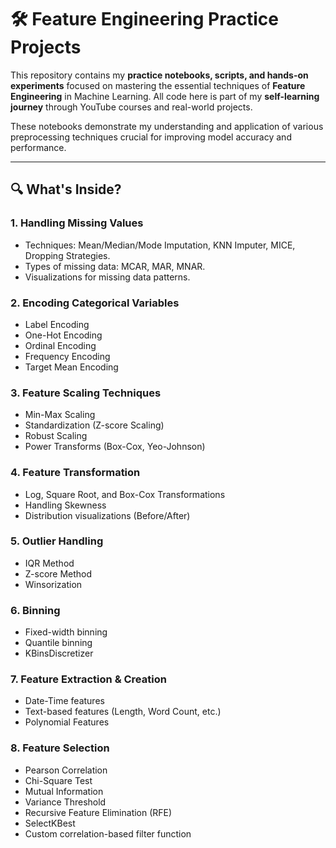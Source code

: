 # 🛠️ Feature Engineering Practice Projects

This repository contains my **practice notebooks, scripts, and hands-on experiments** focused on mastering the essential techniques of **Feature Engineering** in Machine Learning. All code here is part of my **self-learning journey** through YouTube courses and real-world projects.

These notebooks demonstrate my understanding and application of various preprocessing techniques crucial for improving model accuracy and performance.

---

## 🔍 What's Inside?

### 1. **Handling Missing Values**
- Techniques: Mean/Median/Mode Imputation, KNN Imputer, MICE, Dropping Strategies.
- Types of missing data: MCAR, MAR, MNAR.
- Visualizations for missing data patterns.

### 2. **Encoding Categorical Variables**
- Label Encoding
- One-Hot Encoding
- Ordinal Encoding
- Frequency Encoding
- Target Mean Encoding

### 3. **Feature Scaling Techniques**
- Min-Max Scaling
- Standardization (Z-score Scaling)
- Robust Scaling
- Power Transforms (Box-Cox, Yeo-Johnson)

### 4. **Feature Transformation**
- Log, Square Root, and Box-Cox Transformations
- Handling Skewness
- Distribution visualizations (Before/After)

### 5. **Outlier Handling**
- IQR Method
- Z-score Method
- Winsorization

### 6. **Binning**
- Fixed-width binning
- Quantile binning
- KBinsDiscretizer

### 7. **Feature Extraction & Creation**
- Date-Time features
- Text-based features (Length, Word Count, etc.)
- Polynomial Features

### 8. **Feature Selection**
- Pearson Correlation
- Chi-Square Test
- Mutual Information
- Variance Threshold
- Recursive Feature Elimination (RFE)
- SelectKBest
- Custom correlation-based filter function

